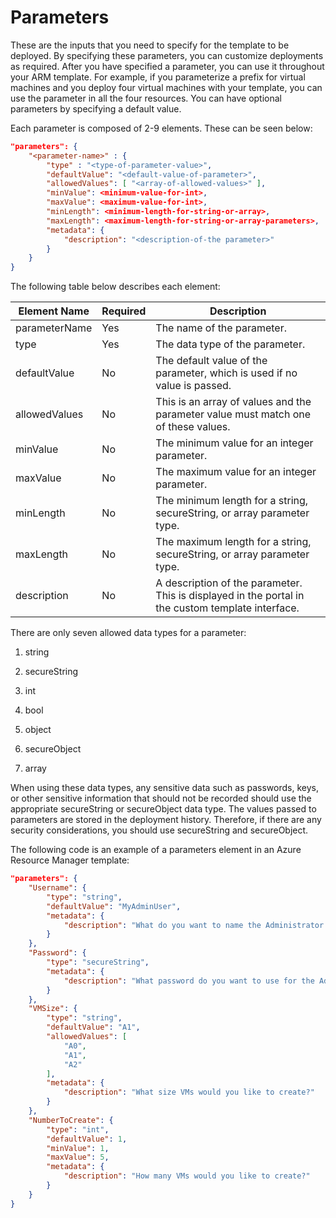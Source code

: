 # Parameters

These are the inputs that you need to specify for the template to be deployed. By specifying these parameters, you can customize deployments as required. After you have specified a parameter, you can use it throughout your ARM template. For example, if you parameterize a prefix for virtual machines and you deploy four virtual machines with your template, you can use the parameter in all the four resources. You can have optional parameters by specifying a default value.

Each parameter is composed of 2-9 elements. These can be seen below:

```JSON
"parameters": {
    "<parameter-name>" : {
        "type" : "<type-of-parameter-value>",
        "defaultValue": "<default-value-of-parameter>",
        "allowedValues": [ "<array-of-allowed-values>" ],
        "minValue": <minimum-value-for-int>,
        "maxValue": <maximum-value-for-int>,
        "minLength": <minimum-length-for-string-or-array>,
        "maxLength": <maximum-length-for-string-or-array-parameters>,
        "metadata": {
            "description": "<description-of-the parameter>"
        }
    }
}
```

The following table below describes each element:

|Element Name|Required|Description|
|---------|---------|---------|
|parameterName|Yes|The name of the parameter.|
|type|Yes|The data type of the parameter.|
|defaultValue|No|The default value of the parameter, which is used if no value is passed.|
|allowedValues|No|This is an array of values and the parameter value must match one of these values.|
|minValue|No|The minimum value for an integer parameter.|
|maxValue|No|The maximum value for an integer parameter.|
|minLength|No|The minimum length for a string, secureString, or array parameter type.|
|maxLength|No|The maximum length for a string, secureString, or array parameter type.|
|description|No|A description of the parameter. This is displayed in the portal in the custom template interface.|

There are only seven allowed data types for a parameter:

1. string

2. secureString

3. int

4. bool

5. object

6. secureObject

7. array

When using these data types, any sensitive data such as passwords, keys, or other sensitive information that should not be recorded should use the appropriate secureString or secureObject data type. The values passed to parameters are stored in the deployment history. Therefore, if there are any security considerations, you should use secureString and secureObject.

The following code is an example of a parameters element in an Azure Resource Manager template:

```JSON
"parameters": {
    "Username": {
        "type": "string",
        "defaultValue": "MyAdminUser",
        "metadata": {
            "description": "What do you want to name the Administrator account?"
        }
    },
    "Password": {
        "type": "secureString",
        "metadata": {
            "description": "What password do you want to use for the Administrator account?"
        }
    },
    "VMSize": {
        "type": "string",
        "defaultValue": "A1",
        "allowedValues": [
            "A0",
            "A1",
            "A2"
        ],
        "metadata": {
            "description": "What size VMs would you like to create?"
        }
    },
    "NumberToCreate": {
        "type": "int",
        "defaultValue": 1,
        "minValue": 1,
        "maxValue": 5,
        "metadata": {
            "description": "How many VMs would you like to create?"
        }
    }
}
```